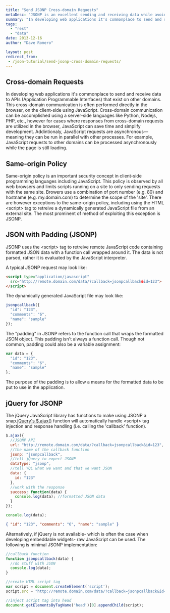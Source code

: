 ```yaml
---
title: "Send JSONP Cross-domain Requests"
metaDesc: "JSONP is an excellent sending and receiving data while avoiding web browser's same origin policy"
summary: "In developing web applications it's commonplace to send and receive data to APIs (Application Programmable Interfaces) that exist on other domains.  This cross-domain communication is often performed directly in the browser, on the client-side using JavaScript. Cross-domain communication can be accomplished using a server-side languages like Python, Nodejs, PHP, etc., however for cases where responses from cross-domain requests are utilized in the browser, JavaScript can save time and simplify development."
tags:
  - "rest"
  - "data"
date: 2013-12-16
author: "Dave Romero"

layout: post
redirect_from:
 - /json-tutorial/send-jsonp-cross-domain-requests/
---
```


Cross-domain Requests
---------------------

In developing web applications it's commonplace to send and receive data
to APIs (Application Programmable Interfaces) that exist on other
domains. This cross-domain communication is often performed directly in
the browser, on the client-side using JavaScript. Cross-domain
communication can be accomplished using a server-side languages like
Python, Nodejs, PHP, etc., however for cases where responses from
cross-domain requests are utilized in the browser, JavaScript can save
time and simplify development. Addintionaly, JavaScript requests are
asynchronous— meaning they can be run in parallel with other processes.
For example, JavaScript requests to other domains can be processed
asynchronously while the page is still loading.

Same-origin Policy
------------------

Same-origin policy is an important security concept in client-side
programming languages including JavaScript. This policy is observed by
all web browsers and limits scripts running on a site to only sending
requests with the same site. Browers use a combination of port number
(e.g. 80) and hostname (e.g. my.domain.com) to determine the scope of
the 'site'. There are however exceptions to the same-origin policy,
including using the HTML &lt;script&gt; tag to retreive a dynamically
generated JavaScript file from an external site. The most prominent of
method of exploiting this exception is JSONP.

JSON with Padding (JSONP)
-------------------------

JSONP uses the &lt;script&gt; tag to retreive remote JavaScript code
containing formatted JSON data with a function call wrapped around it.
The data is not parsed, rather it is evaluated by the JavaScript
interpreter.

A typical JSONP request may look like:

```html
<script type="application/javascript"
  src="http://remote.domain.com/data/?callback=jsonpcallback&id=123">
</script>
```

The dynamically generated JavaScript file may look like:

```js
jsonpcallback({
  "id": "123",
  "comments": "6",
  "name": "sample"
});
```

The "padding" in JSONP refers to the function call that wraps the
formatted JSON object. This padding isn't always a function call. Though
not common, padding could also be a variable assignment:

```js
var data = {
  "id": "123",
  "comments": "6",
  "name": "sample"
};
```

The purpose of the padding is to allow a means for the formatted data to
be put to use in the application.

jQuery for JSONP
----------------

The jQuery JavaScript library has functions to make using JSONP a
snap.[jQuery's
\$.ajax()](http://learn.jquery.com/ajax/working-with-jsonp/) function
will automatically handle &lt;script&gt; tag injection and response
handling (i.e. calling the 'callback' function).

```js
$.ajax({
  //JSONP API
  url: "http://remote.domain.com/data/?callback=jsonpcallback&id=123",
  //the name of the callback function
  jsonp: "jsonpcallback",
  //tell jQuery to expect JSONP
  dataType: "jsonp",
  //tell YQL what we want and that we want JSON
  data: {
    id: "123"
  },
  //work with the response
  success: function(data) {
    console.log(data); //formatted JSON data
  }
});
```

```js
console.log(data);
```
```json
{ "id": "123", "comments": "6", "name": "sample" }
```

Alternatively, if jQuery is not available- which is often the case when
developing embeddable widgets- raw JavaScript can be used. The following
is minimal JSONP implementation:

```js
//callback function
function jsonpcallback(data) {
  //do stuff with JSON
  console.log(data);
}

//create HTML script tag
var script = document.createElement('script');
script.src = "http://remote.domain.com/data/?callback=jsonpcallback&id=123"

//inject script tag into head
document.getElementsByTagName('head')[0].appendChild(script);
```

